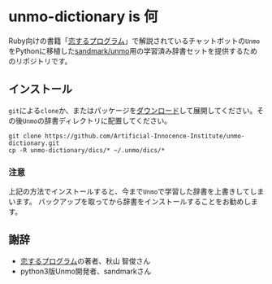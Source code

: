 # unmo-dictionary is 何

Ruby向けの書籍「[恋するプログラム][book]」で解説されているチャットボットの`Unmo`をPythonに移植した[sandmark/unmo][releases]用の学習済み辞書セットを提供するためのリポジトリです。

## インストール

`git`による`clone`か、またはパッケージを[ダウンロード][unmo-dictionary]して展開してください。その後`Unmo`の辞書ディレクトリに配置してください。

    git clone https://github.com/Artificial-Innocence-Institute/unmo-dictionary.git
	cp -R unmo-dictionary/dics/* ~/.unmo/dics/*

### 注意

上記の方法でインストールすると、今まで`Unmo`で学習した辞書を上書きしてしまいます。
バックアップを取ってから辞書をインストールすることをお勧めします。

## 謝辞

- [恋するプログラム][book]の著者、秋山 智俊さん
- python3版Unmo開発者、sandmarkさん

[releases]: https://github.com/sandmark/unmo/releases
[book]: http://amzn.to/2kYltNz
[python3]: https://www.python.org/downloads/
[unmo-dictionary]: https://github.com/Artificial-Innocence-Institute/unmo-dictionary.git